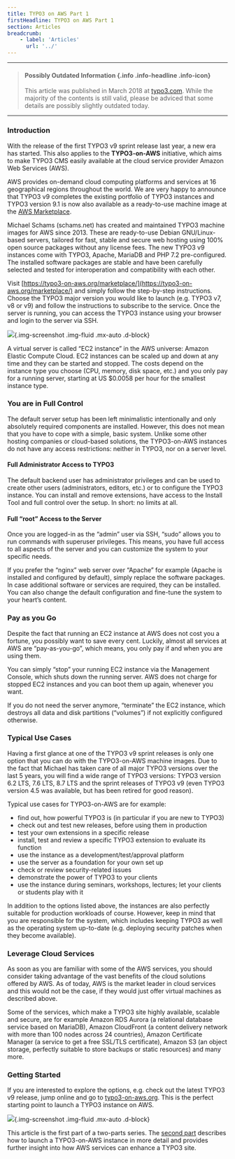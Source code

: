 ```yaml
---
title: TYPO3 on AWS Part 1
firstHeadline: TYPO3 on AWS Part 1
section: Articles
breadcrumb:
    - label: 'Articles'
      url: '../'
---
```


<!-- First published on typo3.com -->

<hr />

> #### Possibly Outdated Information {.info .info-headline .info-icon}
>
> This article was published in March 2018 at [typo3.com](https://typo3.com/blog/typo3-on-amazon-web-services-part-2).
> While the majority of the contents is still valid, please be adviced that some details are possibly slightly outdated today.

<hr />

### Introduction

With the release of the first TYPO3 v9 sprint release last year, a new era has started. This also applies to the **TYPO3-on-AWS** initiative, which aims to make TYPO3 CMS easily available at the cloud service provider Amazon Web Services (AWS).

AWS provides on-demand cloud computing platforms and services at 16 geographical regions throughout the world. We are very happy to announce that TYPO3 v9 completes the existing portfolio of TYPO3 instances and TYPO3 version 9.1 is now also available as a ready-to-use machine image at the [AWS Marketplace](https://aws.amazon.com/marketplace/search/results?searchTerms=schams.net).

Michael Schams (schams.net) has created and maintained TYPO3 machine images for AWS since 2013. These are ready-to-use Debian GNU/Linux-based servers, tailored for fast, stable and secure web hosting using 100% open source packages without any license fees. The new TYPO3 v9 instances come with TYPO3, Apache, MariaDB and PHP 7.2 pre-configured. The installed software packages are stable and have been carefully selected and tested for interoperation and compatibility with each other.

Visit [https://typo3-on-aws.org/marketplace/](https://typo3-on-aws.org/marketplace/) and simply follow the step-by-step instructions. Choose the TYPO3 major version you would like to launch (e.g. TYPO3 v7, v8 or v9) and follow the instructions to subscribe to the service. Once the server is running, you can access the TYPO3 instance using your browser and login to the server via SSH.

![](images/screenshot01.png){.img-screenshot .img-fluid .mx-auto .d-block}

A virtual server is called “EC2 instance” in the AWS universe: Amazon Elastic Compute Cloud. EC2 instances can be scaled up and down at any time and they can be started and stopped. The costs depend on the instance type you choose (CPU, memory, disk space, etc.) and you only pay for a running server, starting at US $0.0058 per hour for the smallest instance type.

### You are in Full Control

The default server setup has been left minimalistic intentionally and only absolutely required components are installed. However, this does not mean that you have to cope with a simple, basic system. Unlike some other hosting companies or cloud-based solutions, the TYPO3-on-AWS instances do not have any access restrictions: neither in TYPO3, nor on a server level.

#### Full Administrator Access to TYPO3

The default backend user has administrator privileges and can be used to create other users (administrators, editors, etc.) or to configure the TYPO3 instance. You can install and remove extensions, have access to the Install Tool and full control over the setup. In short: no limits at all.

#### Full “root” Access to the Server

Once you are logged-in as the “admin” user via SSH, “sudo” allows you to run commands with superuser privileges. This means, you have full access to all aspects of the server and you can customize the system to your specific needs.

If you prefer the “nginx” web server over “Apache” for example (Apache is installed and configured by default), simply replace the software packages. In case additional software or services are required, they can be installed. You can also change the default configuration and fine-tune the system to your heart’s content.

### Pay as you Go

Despite the fact that running an EC2 instance at AWS does not cost you a fortune, you possibly want to save every cent. Luckily, almost all services at AWS are “pay-as-you-go”, which means, you only pay if and when you are using them.

You can simply “stop” your running EC2 instance via the Management Console, which shuts down the running server. AWS does not charge for stopped EC2 instances and you can boot them up again, whenever you want.

If you do not need the server anymore, “terminate” the EC2 instance, which destroys all data and disk partitions (“volumes”) if not explicitly configured otherwise.

### Typical Use Cases

Having a first glance at one of the TYPO3 v9 sprint releases is only one option that you can do with the TYPO3-on-AWS machine images. Due to the fact that Michael has taken care of all major TYPO3 versions over the last 5 years, you will find a wide range of TYPO3 versions: TYPO3 version 6.2 LTS, 7.6 LTS, 8.7 LTS and the sprint releases of TYPO3 v9 (even TYPO3 version 4.5 was available, but has been retired for good reason).

Typical use cases for TYPO3-on-AWS are for example:

- find out, how powerful TYPO3 is (in particular if you are new to TYPO3)
- check out and test new releases, before using them in production
- test your own extensions in a specific release
- install, test and review a specific TYPO3 extension to evaluate its function
- use the instance as a development/test/approval platform
- use the server as a foundation for your own set up
- check or review security-related issues
- demonstrate the power of TYPO3 to your clients
- use the instance during seminars, workshops, lectures; let your clients or students play with it

In addition to the options listed above, the instances are also perfectly suitable for production workloads of course. However, keep in mind that you are responsible for the system, which includes keeping TYPO3 as well as the operating system up-to-date (e.g. deploying security patches when they become available).

### Leverage Cloud Services

As soon as you are familiar with some of the AWS services, you should consider taking advantage of the vast benefits of the cloud solutions offered by AWS. As of today, AWS is the market leader in cloud services and this would not be the case, if they would just offer virtual machines as described above.

Some of the services, which make a TYPO3 site highly available, scalable and secure, are for example Amazon RDS Aurora (a relational database service based on MariaDB), Amazon CloudFront (a content delivery network with more than 100 nodes across 24 countries), Amazon Certificate Manager (a service to get a free SSL/TLS certificate), Amazon S3 (an object storage, perfectly suitable to store backups or static resources) and many more.

### Getting Started

If you are interested to explore the options, e.g. check out the latest TYPO3 v9 release, jump online and go to [typo3-on-aws.org](https://typo3-on-aws.org). This is the perfect starting point to launch a TYPO3 instance on AWS.

![](images/screenshot02.png){.img-screenshot .img-fluid .mx-auto .d-block}

<!--
If you have any questions or if you want to share your experience, join the Slack channel #typo3-on-aws on [typo3.slack.com <i class="fas fa-external-link-alt external-link-icon"></i>](https://typo3.slack.com/).
-->

This article is the first part of a two-parts series. The [second part](typo3-on-amazon-web-services-part-2.md) describes how to launch a TYPO3-on-AWS instance in more detail and provides further insight into how AWS services can enhance a TYPO3 site.
